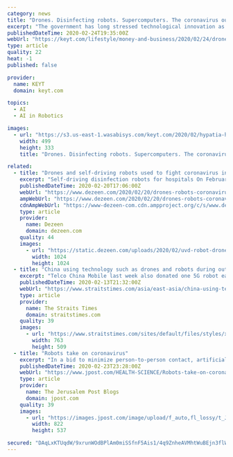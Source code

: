 ```yaml
---
category: news
title: "Drones. Disinfecting robots. Supercomputers. The coronavirus outbreak is a test for China’s tech industry"
excerpt: "The government has long stressed technological innovation as an important pillar of growth, and Beijing has spent billions of dollars on subsidies, loans and bonds designed to spur advancements in artificial intelligence ... from simulation to practice.” And a startup, Shanghai TMIRob, is sending dozens of robots inside hospitals throughout ..."
publishedDateTime: 2020-02-24T19:35:00Z
webUrl: "https://keyt.com/lifestyle/money-and-business/2020/02/24/drones-disinfecting-robots-supercomputers-the-coronavirus-outbreak-is-a-test-for-chinas-tech-industry/"
type: article
quality: 22
heat: -1
published: false

provider:
  name: KEYT
  domain: keyt.com

topics:
  - AI
  - AI in Robotics

images:
  - url: "https://s3.us-east-1.wasabisys.com/keyt.com/2020/02/hypatia-h_036d6558ca5d40262f24cfcdcaf8983f-h_18363860c4c94f3fc0da726aa7ecb32b_preview.jpg"
    width: 499
    height: 333
    title: "Drones. Disinfecting robots. Supercomputers. The coronavirus outbreak is a test for China’s tech industry"

related:
  - title: "Drones and self-driving robots used to fight coronavirus in China"
    excerpt: "Self-driving disinfection robots for hospitals On February 19 2020 it was announced that Danish-designed self-driving UV Disinfection Robots are being shipped to China for use in hospitals. These devices, from UVD Robots, emit concentrated UV-C light from a column of bulbs on top of a wheeled base. The light has a germicidal effect, allowing it ..."
    publishedDateTime: 2020-02-20T17:06:00Z
    webUrl: "https://www.dezeen.com/2020/02/20/drones-robots-coronavirus-china-technology/"
    ampWebUrl: "https://www.dezeen.com/2020/02/20/drones-robots-coronavirus-china-technology/amp/"
    cdnAmpWebUrl: "https://www-dezeen-com.cdn.ampproject.org/c/s/www.dezeen.com/2020/02/20/drones-robots-coronavirus-china-technology/amp/"
    type: article
    provider:
      name: Dezeen
      domain: dezeen.com
    quality: 44
    images:
      - url: "https://static.dezeen.com/uploads/2020/02/uvd-robot-drones-coronavirus-china-sq-b-1024x1024.jpg"
        width: 1024
        height: 1024
  - title: "China using technology such as drones and robots during outbreak"
    excerpt: "Telco China Mobile last week also donated one 5G robot each to both Wuhan Union Hospital and Tongji Tianyou Hospital. These bots carry a disinfectant tank on board and are being used to safely clean hospital areas along a pre-determined route. China is also using data tracking and artificial intelligence to find and prevent potential infections."
    publishedDateTime: 2020-02-13T21:32:00Z
    webUrl: "https://www.straitstimes.com/asia/east-asia/china-using-technology-such-as-drones-and-robots-during-outbreak"
    type: article
    provider:
      name: The Straits Times
      domain: straitstimes.com
    quality: 39
    images:
      - url: "https://www.straitstimes.com/sites/default/files/styles/x_large/public/articles/2020/02/14/ST_20200214_VNXINHUA_5450428.jpg?itok=ZKB4K8MF"
        width: 763
        height: 509
  - title: "Robots take on coronavirus"
    excerpt: "In a bid to minimize person-to-person contact, artificial intelligence-powered devices equipped with thermometers and cameras are taking patients’ vitals and helping doctors diagnose people with the illness from a safe distance. Others are being used to disinfect hospital rooms and even airplanes. One such machine is the Temi robot."
    publishedDateTime: 2020-02-23T23:28:00Z
    webUrl: "https://www.jpost.com/HEALTH-SCIENCE/Robots-take-on-coronavirus-618551"
    type: article
    provider:
      name: The Jerusalem Post Blogs
      domain: jpost.com
    quality: 39
    images:
      - url: "https://images.jpost.com/image/upload/f_auto,fl_lossy/t_JD_ArticleMainImageFaceDetect/454153"
        width: 822
        height: 537

secured: "DAqLxKTUqdW/9xrunWOdBPlAm0miSSfnF5Ais1/4q9ZnheAVMhtWuBEjn3flW61gDu59mGMCjFU7FpjHrPKLVpSqOyBxRhB9IslVQ8v+x+n/1YRpo/dZUio0Oql4BGY3fIk5G0t1pLH1IrZImAsdYamKM8HlkVERy0fHsU/PimmmkF+YyuPOoak2z+UuhWk+0R5UI1ScUEiqWY1Y1+6gvv5eQ/72f7se7dJ/wzzT/Y9mBqMkCwa4eBNw+QVA1Nj+MZ1N/KBvVCetdz8RGFysbLC+egOVxFszDL3pyObMdjk5iP/NzEVoPaC4OXdLUO+MI82Eog23HCEzM9wnpqhdOKBQxrZERNRGUeJcC4qHND+EAw4n+uUUdi1osJ/n3323NY0vS/aHmeEwUGZu7y2xrG8XD5G4ihtFlD1jl+BXRaaxr/KsVLUjaugRvLru9fjbltm9IoxdIwt/SpI3UiWbyybW8PxkCmm1T0dIvppuMpg=;lcHZ3u2aGB42+Wj4GgB9WA=="
---
```


